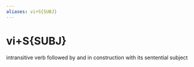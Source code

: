 ```yaml
---
aliases: vi+S{SUBJ}
---
```

# vi+S{SUBJ}

intransitive verb followed by and in construction with its sentential subject